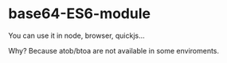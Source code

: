 # base64-ES6-module
You can use it in node, browser, quickjs...  
  
Why? Because atob/btoa are not available in some enviroments.
